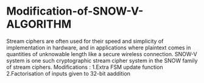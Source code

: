 # Modification-of-SNOW-V-ALGORITHM
Stream ciphers are often used for their speed and simplicity of implementation in hardware, and in applications where plaintext comes in quantities of unknowable length like a secure wireless connection. SNOW-V system is one such cryptographic stream cipher system in the SNOW family of stream ciphers. 
Modifications :
1.Extra FSM update function
2.Factorisation of inputs given to 32-bit aaddition

